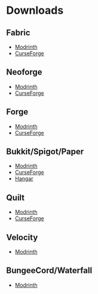 # Downloads

## Fabric

- [Modrinth](https://modrinth.com/mod/simple-voice-chat/versions?l=fabric) <Badge type="tip" text="Recommended" />
- [CurseForge](https://legacy.curseforge.com/minecraft/mc-mods/simple-voice-chat/files/all?filter-game-version=2020709689%3A7499)

## Neoforge

- [Modrinth](https://modrinth.com/mod/simple-voice-chat/versions?l=neoforge) <Badge type="tip" text="Recommended" />
- [CurseForge](https://legacy.curseforge.com/minecraft/mc-mods/simple-voice-chat/files/all?filter-game-version=2020709689%3A10150)

## Forge

- [Modrinth](https://modrinth.com/mod/simple-voice-chat/versions?l=forge) <Badge type="tip" text="Recommended" />
- [CurseForge](https://legacy.curseforge.com/minecraft/mc-mods/simple-voice-chat/files/all?filter-game-version=2020709689%3A7498)

## Bukkit/Spigot/Paper

- [Modrinth](https://modrinth.com/plugin/simple-voice-chat/versions?l=bukkit) <Badge type="tip" text="Recommended" />
- [CurseForge](https://legacy.curseforge.com/minecraft/bukkit-plugins/simple-voice-chat/files/all)
- [Hangar](https://hangar.papermc.io/henkelmax/SimpleVoiceChat/versions) <Badge type="danger" text="Outdated" />

## Quilt

- [Modrinth](https://modrinth.com/mod/simple-voice-chat/versions?l=quilt) <Badge type="tip" text="Recommended" />
- [CurseForge](https://legacy.curseforge.com/minecraft/mc-mods/simple-voice-chat/files/all?filter-game-version=2020709689%3A9153)

## Velocity

- [Modrinth](https://modrinth.com/mod/simple-voice-chat/versions?l=velocity) <Badge type="tip" text="Recommended" />

## BungeeCord/Waterfall

- [Modrinth](https://modrinth.com/mod/simple-voice-chat/versions?l=bungeecord) <Badge type="tip" text="Recommended" />
